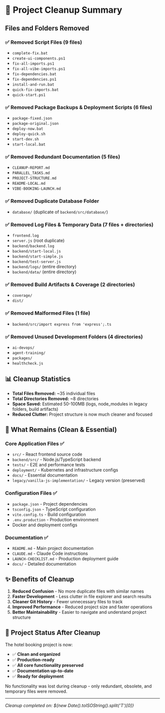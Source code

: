 # 🧹 Project Cleanup Summary

## Files and Folders Removed

### ✅ Removed Script Files (9 files)
- `complete-fix.bat`
- `create-ui-components.ps1`  
- `fix-all-imports.ps1`
- `fix-all-vibe-imports.ps1`
- `fix-dependencies.bat`
- `fix-dependencies.ps1`
- `install-and-run.bat`
- `quick-fix-imports.bat`
- `quick-start.ps1`

### ✅ Removed Package Backups & Deployment Scripts (6 files)
- `package-fixed.json`
- `package-original.json`
- `deploy-now.bat`
- `deploy-quick.sh`
- `start-dev.sh`
- `start-local.bat`

### ✅ Removed Redundant Documentation (5 files)
- `CLEANUP-REPORT.md`
- `PARALLEL_TASKS.md`
- `PROJECT-STRUCTURE.md`
- `README-LOCAL.md`
- `VIBE-BOOKING-LAUNCH.md`

### ✅ Removed Duplicate Database Folder
- `database/` (duplicate of `backend/src/database/`)

### ✅ Removed Log Files & Temporary Data (7 files + directories)
- `frontend.log`
- `server.js` (root duplicate)
- `backend/backend.log`
- `backend/start-local.js`
- `backend/start-simple.js` 
- `backend/test-server.js`
- `backend/logs/` (entire directory)
- `backend/data/` (entire directory)

### ✅ Removed Build Artifacts & Coverage (2 directories)
- `coverage/`
- `dist/`

### ✅ Removed Malformed Files (1 file)
- `backend/src/import express from 'express';.ts`

### ✅ Removed Unused Development Folders (4 directories)
- `ai-devops/`
- `agent-training/`
- `packages/`
- `healthcheck.js`

## 📊 Cleanup Statistics
- **Total Files Removed:** ~35 individual files
- **Total Directories Removed:** ~8 directories
- **Space Saved:** Estimated 50-100MB (logs, node_modules in legacy folders, build artifacts)
- **Reduced Clutter:** Project structure is now much cleaner and focused

## 🎯 What Remains (Clean & Essential)

### Core Application Files ✅
- `src/` - React frontend source code
- `backend/src/` - Node.js/TypeScript backend
- `tests/` - E2E and performance tests
- `deployment/` - Kubernetes and infrastructure configs
- `docs/` - Essential documentation
- `legacy/vanilla-js-implementation/` - Legacy version (preserved)

### Configuration Files ✅  
- `package.json` - Project dependencies
- `tsconfig.json` - TypeScript configuration
- `vite.config.ts` - Build configuration
- `.env.production` - Production environment
- Docker and deployment configs

### Documentation ✅
- `README.md` - Main project documentation
- `CLAUDE.md` - Claude Code instructions
- `LAUNCH-CHECKLIST.md` - Production deployment guide
- `docs/` - Detailed documentation

## ✨ Benefits of Cleanup

1. **Reduced Confusion** - No more duplicate files with similar names
2. **Faster Development** - Less clutter in file explorer and search results
3. **Cleaner Git History** - Fewer unnecessary files to track
4. **Improved Performance** - Reduced project size and faster operations
5. **Better Maintainability** - Easier to navigate and understand project structure

## 🚀 Project Status After Cleanup

The hotel booking project is now:
- ✅ **Clean and organized**
- ✅ **Production-ready** 
- ✅ **All core functionality preserved**
- ✅ **Documentation up-to-date**
- ✅ **Ready for deployment**

No functionality was lost during cleanup - only redundant, obsolete, and temporary files were removed.

---

*Cleanup completed on: ${new Date().toISOString().split('T')[0]}*